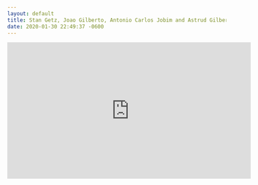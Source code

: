 ```yaml
---
layout: default
title: Stan Getz, Joao Gilberto, Antonio Carlos Jobim and Astrud Gilberto - Corcovado
date: 2020-01-30 22:49:37 -0600
---
```


<iframe width="560" height="315" src="https://www.youtube.com/embed/Uh9e3V1oLYk" frameborder="0" allow="accelerometer; autoplay; encrypted-media; gyroscope; picture-in-picture" allowfullscreen></iframe>
